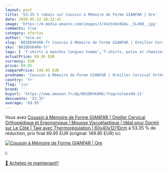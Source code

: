 ```yaml
---
layout: post
title: '53.35 % rabais sur Coussin à Mémoire de Forme GIANFAR | Ore'
date: 2020-05-22 20:32:41
image: 'https://m.media-amazon.com/images/I/41nSn8z8GmL._SL400_.jpg'
comments: true
category: ofertas
author: 'tole.es'
slug: 'B01DDVK4R6-fr Coussin à Mémoire de Forme GIANFAR | Oreiller Cervical...'
sku: 'B01DDVK4R6-fr'
tags: [ 'T-shirts à manches longues homme','T-shirts, polos et chemises homme','Vêtements','Vêtements homme', ]
actualPrice: 69.95 EUR
currency: EUR
price: 69.95
comparePrice: 149.95 EUR
prodname: 'Coussin à Mémoire de Forme GIANFAR | Oreiller Cervical Orthopédique et Ergonomique | Mousse Viscoélastique | Idéal pour Dormir sur Le Côté | Taie avec Thermorégulation |  60x40x12/10cm'
country: 'fr'
flag: '🇫🇷'
brand: ''
buyurl: 'https://www.amazon.fr/dp/B01DDVK4R6/?tag=tolees0d-21'
descuento: '53.35'
average: '69.95'
---
```


Vous avez [Coussin à Mémoire de Forme GIANFAR | Oreiller Cervical Orthopédique et Ergonomique | Mousse Viscoélastique | Idéal pour Dormir sur Le Côté | Taie avec Thermorégulation |  60x40x12/10cm](https://www.amazon.fr/dp/B01DDVK4R6/?tag=tolees0d-21)  à  53.35 % de réduction, prix final  69.95 EUR (original: 149.95 EUR) ici:

[![Coussin à Mémoire de Forme GIANFAR | Ore](https://m.media-amazon.com/images/I/41nSn8z8GmL._SL400_.jpg)](https://www.amazon.fr/dp/B01DDVK4R6/?tag=tolees0d-21)

ℹ️:


[🛒 Achetez-le maintenant!!](https://www.amazon.fr/dp/B01DDVK4R6/?tag=tolees0d-21)
